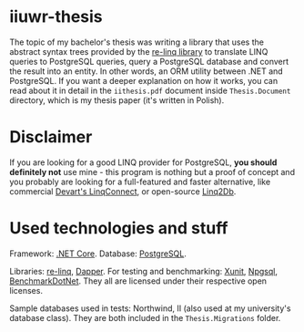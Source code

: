 # iiuwr-thesis

The topic of my bachelor's thesis was writing a library that uses the abstract syntax trees provided by the [re-linq library](https://relinq.codeplex.com/) to translate LINQ queries to PostgreSQL queries, query a PostgreSQL database and convert the result into an entity. In other words, an ORM utility between .NET and PostgreSQL. If you want a deeper explanation on how it works, you can read about it in detail in the ```iithesis.pdf``` document inside ```Thesis.Document``` directory, which is my thesis paper (it's written in Polish).

# Disclaimer

If you are looking for a good LINQ provider for PostgreSQL, **you should definitely not** use mine - this program is nothing but a proof of concept and you probably are looking for a full-featured and faster alternative, like commercial [Devart's LinqConnect](https://www.devart.com/dotconnect/postgresql/articles/tutorial_linq.html), or open-source [Linq2Db](https://github.com/linq2db/linq2db).

# Used technologies and stuff

Framework: [.NET Core](https://www.microsoft.com/net/core). Database: [PostgreSQL](https://www.postgresql.org/).

Libraries: [re-linq](https://relinq.codeplex.com/), [Dapper](https://github.com/StackExchange/Dapper). For testing and benchmarking: [Xunit](https://xunit.github.io/), [Npgsql](http://www.npgsql.org/), [BenchmarkDotNet](http://benchmarkdotnet.org/). They all are licensed under their respective open licenses.

Sample databases used in tests: Northwind, II (also used at my university's database class). They are both included in the ```Thesis.Migrations``` folder.